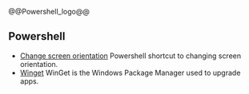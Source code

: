 <!--
## Powershell ![logo](logo.png)
-->

@@Powershell_logo@@

## Powershell 

- [Change screen orientation](/ChangeScreenOrientation) Powershell shortcut to changing screen orientation.
- [Winget](../windows/Winget) WinGet is the Windows Package Manager used to upgrade apps.



